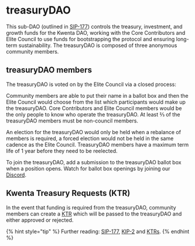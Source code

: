 # treasuryDAO

This sub-DAO (outlined in [SIP-177](https://sips.synthetix.io/sips/sip-177/)) controls the treasury, investment, and growth funds for the Kwenta DAO, working with the Core Contributors and Elite Council to use funds for bootstrapping the protocol and ensuring long-term sustainability. The treasuryDAO is composed of three anonymous community members.

## treasuryDAO members

The treasuryDAO is voted on by the Elite Council via a closed process:

Community members are able to put their name in a ballot box and then the Elite Council would choose from the list which participants would make up the treasuryDAO. Core Contributors and Elite Council members would be the only people to know who operate the treasuryDAO. At least ⅔ of the treasuryDAO members must be non-council members.

An election for the treasuryDAO would only be held when a rebalance of members is required, a forced election would not be held in the same cadence as the Elite Council. TreasuryDAO members have a maximum term life of 1 year before they need to be reelected.

To join the treasuryDAO, add a submission to the treasuryDAO ballot box when a position opens. Watch for ballot box openings by joining our [Discord](https://www.discord.gg/Kwenta).

## Kwenta Treasury Requests (KTR)

In the event that funding is required from the treasuryDAO, community members can create a [KTR](https://kips.kwenta.io/all-ktr/) which will be passed to the treasuryDAO and either approved or rejected.

{% hint style="tip" %}
Further reading: [SIP-177](https://sips.synthetix.io/sips/sip-177/), [KIP-2](https://kips.kwenta.io/kips/kip-2) and [KTRs](https://kips.kwenta.io/all-ktr/).
{% endhint %}
